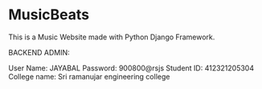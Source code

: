 # MusicBeats

This is a Music Website made with Python Django Framework.

BACKEND ADMIN:

User Name: JAYABAL
Password: 900800@rsjs
Student ID: 412321205304
College name: Sri ramanujar engineering college
